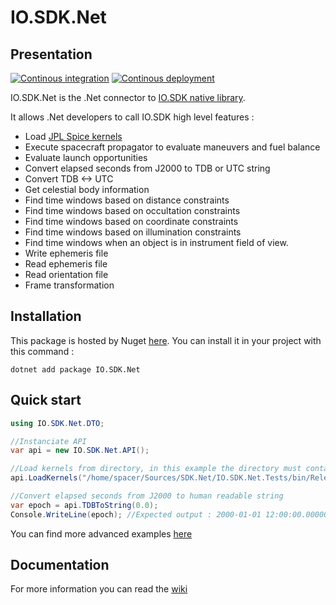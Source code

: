 # IO.SDK.Net
## Presentation
[![Continous integration](https://github.com/IO-Aerospace-software-engineering/SDK.Net/actions/workflows/ci.yml/badge.svg)](https://github.com/IO-Aerospace-software-engineering/SDK.Net/actions/workflows/ci.yml)
[![Continous deployment](https://github.com/IO-Aerospace-software-engineering/SDK.Net/actions/workflows/cd.yml/badge.svg)](https://github.com/IO-Aerospace-software-engineering/SDK.Net/actions/workflows/cd.yml)

IO.SDK.Net is the .Net connector to [IO.SDK native library](https://github.com/IO-Aerospace-software-engineering/SDK).

It allows .Net developers to call IO.SDK high level features :

* Load [JPL Spice kernels](https://naif.jpl.nasa.gov/naif/data.html)
* Execute spacecraft propagator to evaluate maneuvers and fuel balance
* Evaluate launch opportunities
* Convert elapsed seconds from J2000 to TDB or UTC string
* Convert TDB <-> UTC
* Get celestial body information
* Find time windows based on distance constraints
* Find time windows based on occultation constraints
* Find time windows based on coordinate constraints
* Find time windows based on illumination constraints
* Find time windows when an object is in instrument field of view.
* Write ephemeris file
* Read ephemeris file
* Read orientation file
* Frame transformation

## Installation
This package is hosted by Nuget [here](https://www.nuget.org/packages/IO.SDK.Net/).
You can install it in your project with this command :
```
dotnet add package IO.SDK.Net
```
## Quick start
```C#
using IO.SDK.Net.DTO;

//Instanciate API
var api = new IO.SDK.Net.API();

//Load kernels from directory, in this example the directory must contain at least the leapseconds kernel file
api.LoadKernels("/home/spacer/Sources/SDK.Net/IO.SDK.Net.Tests/bin/Release/net6.0/Data/SolarSystem");

//Convert elapsed seconds from J2000 to human readable string
var epoch = api.TDBToString(0.0);
Console.WriteLine(epoch); //Expected output : 2000-01-01 12:00:00.000000 (TDB)


```

You can find more advanced examples [here](https://github.com/IO-Aerospace-software-engineering/SDK.Net/wiki/Examples)

## Documentation
For more information you can read the [wiki](https://github.com/IO-Aerospace-software-engineering/SDK.Net/wiki)
